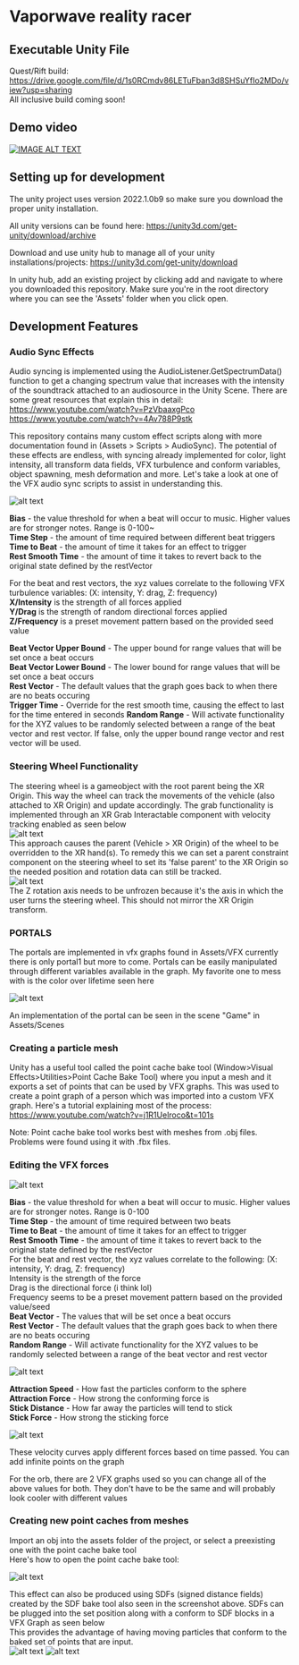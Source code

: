 

# Vaporwave reality racer

## Executable Unity File  

Quest/Rift build: https://drive.google.com/file/d/1s0RCmdv86LETuFban3d8SHSuYfIo2MDo/view?usp=sharing  
All inclusive build coming soon!

## Demo video  
[![IMAGE ALT TEXT](http://img.youtube.com/vi/0yUaF6ypi7c/0.jpg)](https://www.youtube.com/watch?v=0yUaF6ypi7c)

## Setting up for development
The unity project uses version 2022.1.0b9 so make sure you download the proper unity installation.

All unity versions can be found here:
https://unity3d.com/get-unity/download/archive

Download and use unity hub to manage all of your unity installations/projects:
https://unity3d.com/get-unity/download

In unity hub, add an existing project by clicking add and navigate to where you downloaded this repository. Make sure you're in the root directory where you can see the 'Assets' folder when you click open.

## Development Features

### Audio Sync Effects

Audio syncing is implemented using the AudioListener.GetSpectrumData() function to get a changing spectrum value that increases with the intensity of the soundtrack attached to an audiosource in the Unity Scene. There are some great resources that explain this in detail:  
https://www.youtube.com/watch?v=PzVbaaxgPco  
https://www.youtube.com/watch?v=4Av788P9stk  

This repository contains many custom effect scripts along with more documentation found in (Assets > Scripts > AudioSync). The potential of these effects are endless, with syncing already implemented for color, light intensity, all transform data fields, VFX turbulence and conform variables, object spawning, mesh deformation and more. Let's take a look at one of the VFX audio sync scripts to assist in understanding this.

![alt text](https://github.com/TeamSally/SallyProject/blob/master/images/vfxtest2.png)

**Bias** - the value threshold for when a beat will occur to music. Higher values are for stronger notes. Range is 0-100~  
**Time Step** - the amount of time required between different beat triggers  
**Time to Beat** - the amount of time it takes for an effect to trigger  
**Rest Smooth Time** - the amount of time it takes to revert back to the original state defined by the restVector  

For the beat and rest vectors, the xyz values correlate to the following VFX turbulence variables: (X: intensity, Y: drag, Z: frequency)  
**X/Intensity** is the strength of all forces applied  
**Y/Drag** is the strength of random directional forces applied  
**Z/Frequency** is a preset movement pattern based on the provided seed value  
  
**Beat Vector Upper Bound** - The upper bound for range values that will be set once a beat occurs  
**Beat Vector Lower Bound** - The lower bound for range values that will be set once a beat occurs  
**Rest Vector** - The default values that the graph goes back to when there are no beats occuring  
**Trigger Time** - Override for the rest smooth time, causing the effect to last for the time entered in seconds
**Random Range** - Will activate functionality for the XYZ values to be randomly selected between a range of the beat vector and rest vector. If false, only the upper bound range vector and rest vector will be used.


### Steering Wheel Functionality  

The steering wheel is a gameobject with the root parent being the XR Origin. This way the wheel can track the movements of the vehicle (also attached to XR Origin) and update accordingly. The grab functionality is implemented through an XR Grab Interactable component with velocity tracking enabled as seen below  
![alt text](https://github.com/logandauria/Vaporwave-Reality-Racer/blob/master/images/XRGrabInteractable.png?raw=true)  
This approach causes the parent (Vehicle > XR Origin) of the wheel to be overridden to the XR hand(s). To remedy this we can set a parent constraint component on the steering wheel to set its 'false parent' to the XR Origin so the needed position and rotation data can still be tracked.  
![alt text](https://github.com/logandauria/Vaporwave-Reality-Racer/blob/master/images/ParentConstraint.png?raw=true)  
The Z rotation axis needs to be unfrozen because it's the axis in which the user turns the steering wheel. This should not mirror the XR Origin transform.  

### PORTALS

The portals are implemented in vfx graphs found in Assets/VFX
currently there is only portal1 but more to come.
Portals can be easily manipulated through different variables available in the graph.
My favorite one to mess with is the color over lifetime seen here

![alt text](https://github.com/logandauria/Vaporwave-Reality-Racer/blob/master/images/portal_colorlifetime.png?raw=true)

An implementation of the portal can be seen in the scene "Game" in Assets/Scenes

### Creating a particle mesh
Unity has a useful tool called the point cache bake tool (Window>Visual Effects>Utilities>Point Cache Bake Tool) where you input a mesh and it exports a set of points that can be used by VFX graphs.
This was used to create a point graph of a person which was imported into a custom VFX graph.
Here's a tutorial explaining most of the process: https://www.youtube.com/watch?v=j1R1Uelroco&t=101s

Note: Point cache bake tool works best with meshes from .obj files. Problems were found using it with .fbx files.

### Editing the VFX forces

![alt text](https://github.com/TeamSally/SallyProject/blob/master/images/vfxtest2.png)

**Bias** - the value threshold for when a beat will occur to music. Higher values are for stronger notes. Range is 0-100  
**Time Step** - the amount of time required between two beats  
**Time to Beat** - the amount of time it takes for an effect to trigger  
**Rest Smooth Time** - the amount of time it takes to revert back to the original state defined by the restVector  
For the beat and rest vector, the xyz values correlate to the following: (X: intensity, Y: drag, Z: frequency)  
Intensity is the strength of the force  
Drag is the directional force (i think lol)  
Frequency seems to be a preset movement pattern based on the provided value/seed  
**Beat Vector** - The values that will be set once a beat occurs  
**Rest Vector** - The default values that the graph goes back to when there are no beats occuring  
**Random Range** - Will activate functionality for the XYZ values to be randomly selected between a range of the beat vector and rest vector  
  
  
![alt text](https://github.com/TeamSally/SallyProject/blob/master/images/vfxsphereconform.png)  
  
**Attraction Speed** - How fast the particles conform to the sphere  
**Attraction Force** - How strong the conforming force is  
**Stick Distance** - How far away the particles will tend to stick  
**Stick Force** - How strong the sticking force  


![alt text](https://github.com/TeamSally/SallyProject/blob/master/images/vfxvelocitycurves.png)

These velocity curves apply different forces based on time passed. You can add infinite points on the graph
  
For the orb, there are 2 VFX graphs used so you can change all of the above values for both. They don't have to be the same and will probably look cooler with different values


### Creating new point caches from meshes

Import an obj into the assets folder of the project, or select a preexisting one with the point cache bake tool  
Here's how to open the point cache bake tool:

![alt text](https://github.com/TeamSally/SallyProject/blob/master/images/pointcache.png?raw=true)

This effect can also be produced using SDFs (signed distance fields) created by the SDF bake tool also seen in the screenshot above. SDFs can be plugged into the set position along with a conform to SDF blocks in a VFX Graph as seen below  
This provides the advantage of having moving particles that conform to the baked set of points that are input.   
![alt text](https://github.com/logandauria/Vaporwave-Reality-Racer/blob/master/images/SDFVFX2.png?raw=true)
![alt text](https://github.com/logandauria/Vaporwave-Reality-Racer/blob/master/images/SDFVFX1.png?raw=true)


